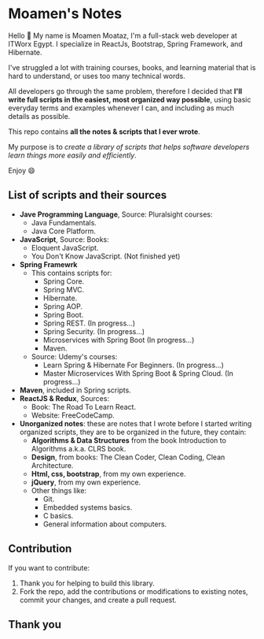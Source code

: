 # Moamen's Notes

Hello :raising_hand: 
My name is Moamen Moataz, I'm a full-stack web developer at ITWorx Egypt. I specialize in ReactJs, Bootstrap, Spring Framework, and Hibernate.

I've struggled a lot with training courses, books, and learning material that is hard to understand, or uses too many technical words.

All developers go through the same problem, therefore I decided that **I'll write full scripts in the easiest, most organized way possible**, using basic everyday terms and examples whenever I can, and including as much details as possible.

This repo contains **all the notes & scripts that I ever wrote**.

My purpose is to *create a library of scripts that helps software developers learn things more easily and efficiently*.

Enjoy :smile:

## List of scripts and their sources
- **Jave Programming Language**, Source: Pluralsight courses:
    + Java Fundamentals.
    + Java Core Platform.
- **JavaScript**, Source: Books: 
    + Eloquent JavaScript.
    + You Don't Know JavaScript. (Not finished yet)
- **Spring Framewrk**
    + This contains scripts for:
        - Spring Core.
        - Spring MVC.
        - Hibernate.
        - Spring AOP.
        - Spring Boot.
        - Spring REST. (In progress...)
        - Spring Security. (In progress...)
        - Microservices with Spring Boot (In progress...)
        - Maven.
    + Source: Udemy's courses:
        - Learn Spring & Hibernate For Beginners. (In progress...)
        - Master Microservices With Spring Boot & Spring Cloud. (In progress...)
- **Maven**, included in Spring scripts.
- **ReactJS & Redux**, Sources:
    + Book: The Road To Learn React.
    + Website: FreeCodeCamp.
- **Unorganized notes**: these are notes that I wrote before I started writing organized scripts, they are to be organized in the future, they contain:
    + **Algorithms & Data Structures** from the book Introduction to Algorithms a.k.a. CLRS book.
    + **Design**, from books: The Clean Coder, Clean Coding, Clean Architecture.
    + **Html, css, bootstrap**, from my own experience.
    + **jQuery**, from my own experience.
    + Other things like:
        - Git.
        - Embedded systems basics.
        - C basics.
        - General information about computers.

## Contribution
If you want to contribute:
1. Thank you for helping to build this library.
2. Fork the repo, add the contributions or modifications to existing notes, commit your changes, and create a pull request.

## Thank you
